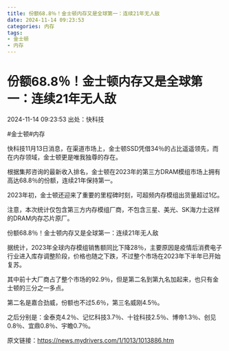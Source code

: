 ```yaml
---
title: 份额68.8％！金士顿内存又是全球第一：连续21年无人敌
date: 2024-11-14 09:23:53
categories: 内存
tags: 
- 金士顿
- 内存
---
```


# 份额68.8％！金士顿内存又是全球第一：连续21年无人敌
2024-11-14 09:23:53  出处：快科技

#金士顿#内存

快科技11月13日消息，在渠道市场上，金士顿SSD凭借34％的占比遥遥领先，而在内存领域，金士顿更是唯我独尊的存在。

根据集邦咨询的最新收入排名，金士顿在2023年的第三方DRAM模组市场上拥有高达68.8％的份额，连续21年保持第一。

2023年初，金士顿还迎来了重要的里程碑时刻，可超频内存模组出货量超过1亿。

注意，本次统计仅包含第三方内存模组厂商，不包含三星、美光、SK海力士这样的DRAM内存芯片原厂。

份额68.8％！金士顿内存又是全球第一：连续21年无人敌

据统计，2023年全球内存模组销售额同比下降28％，主要原因是疫情后消费电子行业进入库存调整阶段，价格也随之下跌，不过整个市场在2023年下半年已开始复苏。

其中前十大厂商占了整个市场的92.9％，但是第二名到第九名加起来，也只有金士顿的三分之一多点。

第二名是嘉合劲威，份额也不过5.6％，第三名威刚4.5％。

之后分别是：金泰克4.2％、记忆科技3.7％、十铨科技2.5％、博帝1.3％、创见0.8％、宜鼎0.8％、宇瞻0.7％。

原文链接：https://news.mydrivers.com/1/1013/1013886.htm
